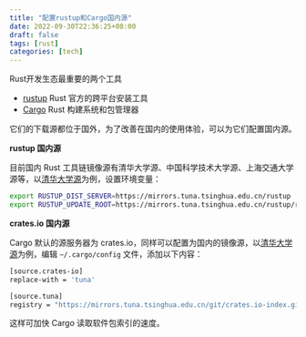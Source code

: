 ```yaml
---
title: "配置rustup和Cargo国内源"
date: 2022-09-30T22:36:25+08:00
draft: false
tags: [rust]
categories: [tech] 
---
```


Rust开发生态最重要的两个工具

* [rustup](https://rustup.rs)  Rust 官方的跨平台安装工具
* [Cargo](https://doc.rust-lang.org/cargo/index.html)  Rust 构建系统和包管理器

它们的下载源都位于国外，为了改善在国内的使用体验，可以为它们配置国内源。

**rustup 国内源**

目前国内 Rust 工具链镜像源有清华大学源、中国科学技术大学源、上海交通大学源等，以[清华大学源](https://mirrors.tuna.tsinghua.edu.cn/help/rustup/)为例，设置环境变量：

```bash
export RUSTUP_DIST_SERVER=https://mirrors.tuna.tsinghua.edu.cn/rustup
export RUSTUP_UPDATE_ROOT=https://mirrors.tuna.tsinghua.edu.cn/rustup/rustup
```

**crates.io 国内源**

Cargo 默认的源服务器为 crates.io，同样可以配置为国内的镜像源，以[清华大学源](https://mirrors.tuna.tsinghua.edu.cn/help/crates.io-index.git/)为例，编辑 `~/.cargo/config` 文件，添加以下内容：

```bash
[source.crates-io]
replace-with = 'tuna'

[source.tuna]
registry = "https://mirrors.tuna.tsinghua.edu.cn/git/crates.io-index.git"
```
这样可加快 Cargo 读取软件包索引的速度。
